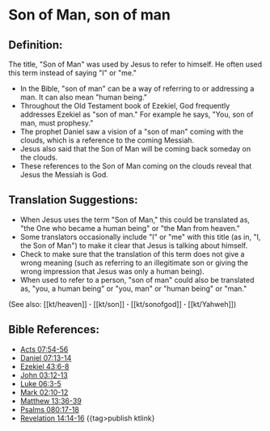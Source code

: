 # Son of Man, son of man #

## Definition: ##

The title, "Son of Man" was used by Jesus to refer to himself. He often used this term instead of saying "I" or "me."

* In the Bible, "son of man" can be a way of referring to or addressing a man. It can also mean "human being."
* Throughout the Old Testament book of Ezekiel, God frequently addresses Ezekiel as "son of man." For example he says, "You, son of man, must prophesy."
* The prophet Daniel saw a vision of a "son of man" coming with the clouds, which is a reference to the coming Messiah.
* Jesus also said that the Son of Man will be coming back someday on the clouds.
* These references to the Son of Man coming on the clouds reveal that Jesus the Messiah is God.

## Translation Suggestions: ##

* When Jesus uses the term "Son of Man," this could be translated as, "the One who became a human being" or "the Man from heaven."
* Some translators occasionally include "I" or "me" with this title (as in, "I, the Son of Man") to make it clear that Jesus is talking about himself.
* Check to make sure that the translation of this term does not give a wrong meaning (such as referring to an illegitimate son or giving the wrong impression that Jesus was only a human being).
* When used to refer to a person, "son of man" could also be translated as, "you, a human being" or "you, man" or "human being" or "man."

(See also: [[kt/heaven]] **·** [[kt/son]] **·** [[kt/sonofgod]] **·** [[kt/Yahweh]])
 

## Bible References: ##

* [Acts 07:54-56](en/tn/act/help/07/54)
* [Daniel 07:13-14](en/tn/dan/help/07/13)
* [Ezekiel 43:6-8](en/tn/ezk/help/43/06)
* [John 03:12-13](en/tn/jhn/help/03/12)
* [Luke 06:3-5](en/tn/luk/help/06/03)
* [Mark 02:10-12](en/tn/mrk/help/02/10)
* [Matthew 13:36-39](en/tn/mat/help/13/36)
* [Psalms 080:17-18](en/tn/psa/help/80/17)
* [Revelation 14:14-16](en/tn/rev/help/14/14)
{{tag>publish ktlink}